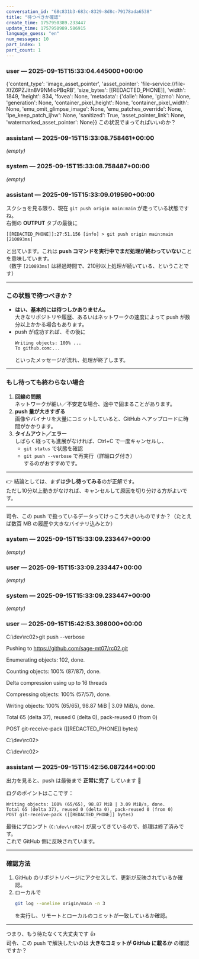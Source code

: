 ```yaml
---
conversation_id: "68c831b3-683c-8329-8d8c-79178ada6538"
title: "待つべきか確認"
create_time: 1757950389.233447
update_time: 1757950989.586915
language_guess: "en"
num_messages: 10
part_index: 1
part_count: 1
---
```


### user — 2025-09-15T15:33:04.445000+00:00

{'content_type': 'image_asset_pointer', 'asset_pointer': 'file-service://file-XfZ6PZJitn8V9NMioPBqRB', 'size_bytes': [[REDACTED_PHONE]], 'width': 1849, 'height': 834, 'fovea': None, 'metadata': {'dalle': None, 'gizmo': None, 'generation': None, 'container_pixel_height': None, 'container_pixel_width': None, 'emu_omit_glimpse_image': None, 'emu_patches_override': None, 'lpe_keep_patch_ijhw': None, 'sanitized': True, 'asset_pointer_link': None, 'watermarked_asset_pointer': None}}
この状況でまってればいいのか？

### assistant — 2025-09-15T15:33:08.758461+00:00

_(empty)_

### system — 2025-09-15T15:33:08.758487+00:00

_(empty)_

### assistant — 2025-09-15T15:33:09.019590+00:00

スクショを見る限り、現在 `git push origin main:main` が走っている状態ですね。  
右側の **OUTPUT** タブの最後に

```
[[REDACTED_PHONE]]:27:51.156 [info] > git push origin main:main [210893ms]
```

と出ています。これは **push コマンドを実行中でまだ処理が終わっていない**ことを意味しています。  
（数字 `[210893ms]` は経過時間で、210秒以上処理が続いている、ということです）

---

### この状態で待つべきか？
- **はい、基本的には待つしかありません。**  
  大きなリポジトリや履歴、あるいはネットワークの速度によって push が数分以上かかる場合もあります。
- push が成功すれば、その後に  
  ```
  Writing objects: 100% ...
  To github.com:...
  ```
  といったメッセージが流れ、処理が終了します。

---

### もし待っても終わらない場合
1. **回線の問題**  
   ネットワークが細い／不安定な場合、途中で固まることがあります。
2. **push 量が大きすぎる**  
   画像やバイナリを大量にコミットしていると、GitHub へアップロードに時間がかかります。
3. **タイムアウト／エラー**  
   しばらく経っても進展がなければ、Ctrl+C で一度キャンセルし、  
   - `git status` で状態を確認  
   - `git push --verbose` で再実行（詳細ログ付き）  
   するのがおすすめです。

---

👉 結論としては、まずは**少し待ってみる**のが正解です。  
ただし10分以上動きがなければ、キャンセルして原因を切り分ける方がよいです。

---

司令、この push で扱っているデータってけっこう大きいものですか？（たとえば数百 MB の履歴や大きなバイナリ込みとか）

### system — 2025-09-15T15:33:09.233447+00:00

_(empty)_

### user — 2025-09-15T15:33:09.233447+00:00

_(empty)_

### system — 2025-09-15T15:33:09.233447+00:00

_(empty)_

### user — 2025-09-15T15:42:53.398000+00:00

C:\dev\rc02>git push --verbose
Pushing to https://github.com/sage-mt07/rc02.git
Enumerating objects: 102, done.
Counting objects: 100% (87/87), done.
Delta compression using up to 16 threads
Compressing objects: 100% (57/57), done.
Writing objects: 100% (65/65), 98.87 MiB | 3.09 MiB/s, done.
Total 65 (delta 37), reused 0 (delta 0), pack-reused 0 (from 0)
POST git-receive-pack ([[REDACTED_PHONE]] bytes)

C:\dev\rc02>

C:\dev\rc02>

### assistant — 2025-09-15T15:42:56.087244+00:00

出力を見ると、push は最後まで **正常に完了** しています 🎉  

ログのポイントはここです：

```
Writing objects: 100% (65/65), 98.87 MiB | 3.09 MiB/s, done.
Total 65 (delta 37), reused 0 (delta 0), pack-reused 0 (from 0)
POST git-receive-pack ([[REDACTED_PHONE]] bytes)
```

最後にプロンプト (`C:\dev\rc02>`) が戻ってきているので、処理は終了済みです。  
これで GitHub 側に反映されています。

---

### 確認方法
1. GitHub のリポジトリページにアクセスして、更新が反映されているか確認。
2. ローカルで
   ```bash
   git log --oneline origin/main -n 3
   ```
   を実行し、リモートとローカルのコミットが一致しているか確認。

---

つまり、もう待たなくて大丈夫です 👍  
司令、この push で解決したいのは **大きなコミットが GitHub に載るか** の確認ですか？
